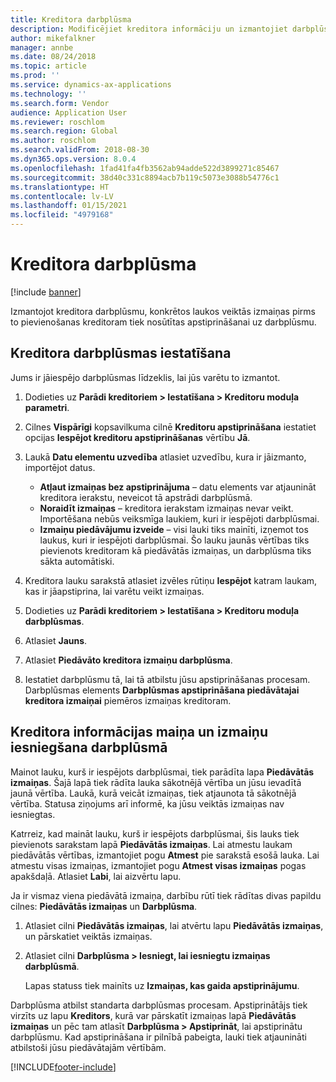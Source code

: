 ```yaml
---
title: Kreditora darbplūsma
description: Modificējiet kreditora informāciju un izmantojiet darbplūsmu, lai to apstiprinātu.
author: mikefalkner
manager: annbe
ms.date: 08/24/2018
ms.topic: article
ms.prod: ''
ms.service: dynamics-ax-applications
ms.technology: ''
ms.search.form: Vendor
audience: Application User
ms.reviewer: roschlom
ms.search.region: Global
ms.author: roschlom
ms.search.validFrom: 2018-08-30
ms.dyn365.ops.version: 8.0.4
ms.openlocfilehash: 1fad41fa4fb3562ab94adde522d3899271c85467
ms.sourcegitcommit: 38d40c331c8894acb7b119c5073e3088b54776c1
ms.translationtype: HT
ms.contentlocale: lv-LV
ms.lasthandoff: 01/15/2021
ms.locfileid: "4979168"
---
```

# <a name="vendor-workflow"></a>Kreditora darbplūsma

[!include [banner](../includes/banner.md)]

Izmantojot kreditora darbplūsmu, konkrētos laukos veiktās izmaiņas pirms to pievienošanas kreditoram tiek nosūtītas apstiprināšanai uz darbplūsmu.

## <a name="set-up-the-vendor-workflow"></a>Kreditora darbplūsmas iestatīšana

Jums ir jāiespējo darbplūsmas līdzeklis, lai jūs varētu to izmantot.

1. Dodieties uz **Parādi kreditoriem \> Iestatīšana \> Kreditoru moduļa parametri**.
2. Cilnes **Vispārīgi** kopsavilkuma cilnē **Kreditoru apstiprināšana** iestatiet opcijas **Iespējot kreditoru apstiprināšanas** vērtību **Jā**.
3. Laukā **Datu elementu uzvedība** atlasiet uzvedību, kura ir jāizmanto, importējot datus.

    - **Atļaut izmaiņas bez apstiprinājuma** – datu elements var atjaunināt kreditora ierakstu, neveicot tā apstrādi darbplūsmā.
    - **Noraidīt izmaiņas** – kreditora ierakstam izmaiņas nevar veikt. Importēšana nebūs veiksmīga laukiem, kuri ir iespējoti darbplūsmai.
    - **Izmaiņu piedāvājumu izveide** – visi lauki tiks mainīti, izņemot tos laukus, kuri ir iespējoti darbplūsmai. Šo lauku jaunās vērtības tiks pievienots kreditoram kā piedāvātās izmaiņas, un darbplūsma tiks sākta automātiski.

4. Kreditora lauku sarakstā atlasiet izvēles rūtiņu **Iespējot** katram laukam, kas ir jāapstiprina, lai varētu veikt izmaiņas.
5. Dodieties uz **Parādi kreditoriem \> Iestatīšana \> Kreditoru moduļa darbplūsmas**.
6. Atlasiet **Jauns**.
7. Atlasiet **Piedāvāto kreditora izmaiņu darbplūsma**. 
8. Iestatiet darbplūsmu tā, lai tā atbilstu jūsu apstiprināšanas procesam. Darbplūsmas elements **Darbplūsmas apstiprināšana piedāvātajai kreditora izmaiņai** piemēros izmaiņas kreditoram.

## <a name="change-vendor-information-and-submit-the-changes-to-the-workflow"></a>Kreditora informācijas maiņa un izmaiņu iesniegšana darbplūsmā

Mainot lauku, kurš ir iespējots darbplūsmai, tiek parādīta lapa **Piedāvātās izmaiņas**. Šajā lapā tiek rādīta lauka sākotnējā vērtība un jūsu ievadītā jaunā vērtība. Laukā, kurā veicāt izmaiņas, tiek atjaunota tā sākotnējā vērtība. Statusa ziņojums arī informē, ka jūsu veiktās izmaiņas nav iesniegtas. 

Katrreiz, kad maināt lauku, kurš ir iespējots darbplūsmai, šis lauks tiek pievienots sarakstam lapā **Piedāvātās izmaiņas**. Lai atmestu laukam piedāvātās vērtības, izmantojiet pogu **Atmest** pie sarakstā esošā lauka. Lai atmestu visas izmaiņas, izmantojiet pogu **Atmest visas izmaiņas** pogas apakšdaļā. Atlasiet **Labi**, lai aizvērtu lapu.

Ja ir vismaz viena piedāvātā izmaiņa, darbību rūtī tiek rādītas divas papildu cilnes: **Piedāvātās izmaiņas** un **Darbplūsma**.

1. Atlasiet cilni **Piedāvātās izmaiņas**, lai atvērtu lapu **Piedāvātās izmaiņas**, un pārskatiet veiktās izmaiņas.
2. Atlasiet cilni **Darbplūsma \> Iesniegt, lai iesniegtu izmaiņas darbplūsmā**.

    Lapas statuss tiek mainīts uz **Izmaiņas, kas gaida apstiprinājumu**.

Darbplūsma atbilst standarta darbplūsmas procesam. Apstiprinātājs tiek virzīts uz lapu **Kreditors**, kurā var pārskatīt izmaiņas lapā **Piedāvātās izmaiņas** un pēc tam atlasīt **Darbplūsma \> Apstiprināt**, lai apstiprinātu darbplūsmu. Kad apstiprināšana ir pilnībā pabeigta, lauki tiek atjaunināti atbilstoši jūsu piedāvātajām vērtībām.


[!INCLUDE[footer-include](../../includes/footer-banner.md)]